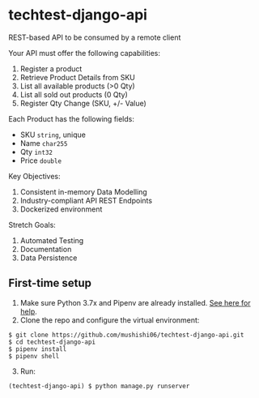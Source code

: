 # techtest-django-api

REST-based API to be consumed by a remote client

Your API must offer the following capabilities:
1) Register a product
2) Retrieve Product Details from SKU
3) List all available products (&gt;0 Qty)
4) List all sold out products (0 Qty)
5) Register Qty Change (SKU, +/- Value)

Each Product has the following fields:
* SKU `string`, unique
* Name `char255`
* Qty `int32`
* Price `double`

Key Objectives:
1) Consistent in-memory Data Modelling
2) Industry-compliant API REST Endpoints
3) Dockerized environment

Stretch Goals:
1) Automated Testing
2) Documentation
3) Data Persistence


## First-time setup

1.  Make sure Python 3.7x and Pipenv are already installed. [See here for help](https://djangoforbeginners.com/initial-setup/).
2.  Clone the repo and configure the virtual environment:

```
$ git clone https://github.com/mushishi06/techtest-django-api.git
$ cd techtest-django-api
$ pipenv install
$ pipenv shell
```

3.  Run:

```
(techtest-django-api) $ python manage.py runserver
```
